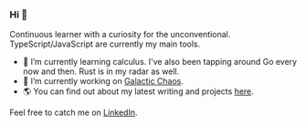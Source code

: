 ### Hi 👋

Continuous learner with a curiosity for the unconventional. TypeScript/JavaScript are currently my main tools.

- 🌱 I’m currently learning calculus. I've also been tapping around Go every now and then. Rust is in my radar as well.
- 🔭 I’m currently working on [Galactic Chaos](https://github.com/rafaelws/galactic-chaos).
- 🌎 You can find out about my latest writing and projects [here](https://rafaelws.github.io/).

Feel free to catch me on [LinkedIn](https://www.linkedin.com/in/rafaelws/).
